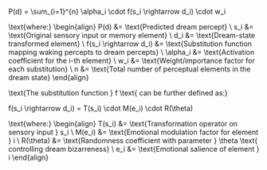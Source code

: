 P(d) = \sum_{i=1}^{n} \alpha_i \cdot f(s_i \rightarrow d_i) \cdot w_i

\text{where:}
\begin{align}
P(d) &= \text{Predicted dream percept} \\
s_i &= \text{Original sensory input or memory element} \\
d_i &= \text{Dream-state transformed element} \\
f(s_i \rightarrow d_i) &= \text{Substitution function mapping waking percepts to dream percepts} \\
\alpha_i &= \text{Activation coefficient for the i-th element} \\
w_i &= \text{Weight/importance factor for each substitution} \\
n &= \text{Total number of perceptual elements in the dream state}
\end{align}

\text{The substitution function } f \text{ can be further defined as:}

f(s_i \rightarrow d_i) = T(s_i) \cdot M(e_i) \cdot R(\theta)

\text{where:}
\begin{align}
T(s_i) &= \text{Transformation operator on sensory input } s_i \\
M(e_i) &= \text{Emotional modulation factor for element } i \\
R(\theta) &= \text{Randomness coefficient with parameter } \theta \text{ controlling dream bizarreness} \\
e_i &= \text{Emotional salience of element } i
\end{align}
